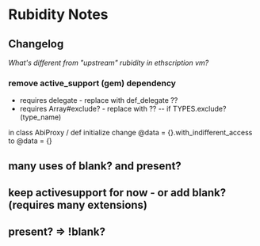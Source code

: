 # Rubidity Notes 


##  Changelog

_What's different from "upstream" rubidity in ethscription vm?_


### remove active_support (gem) dependency 

-  requires delegate  - replace with def_delegate ??
-  requires Array#exclude?  - replace with ??
    --   if TYPES.exclude?(type_name)


in class AbiProxy / def initialize
change 
     @data = {}.with_indifferent_access
to
     @data = {}


## many uses of blank? and present?
##   keep activesupport for now - or add blank? (requires many extensions)
##    present? =>  !blank?


